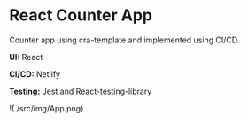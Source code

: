 # React Counter App

Counter app using cra-template and implemented using CI/CD.

**UI:** React

**CI/CD:** Netlify

**Testing:** Jest and React-testing-library

!(./src/img/App.png)